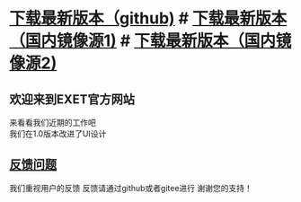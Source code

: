 # [下载最新版本（github)](https://github.com/XIAOYUANXIONG/EXET/releases/download/1.0/EXET.exe) # [下载最新版本（国内镜像源1)](https://cdn.410wl.cn/api/1647825395-571.exe) # [下载最新版本（国内镜像源2)](https://pan.bilnn.cn/api/v3/file/sourcejump/XrkqeYTd/aZGtJBSUDYdXxN9TRVHANJhtjAuymbUSoYQyZo0Tnhk*)
## 欢迎来到EXET官方网站
   来看看我们近期的工作吧    
   我们在1.0版本改进了UI设计
## [反馈问题](https://github.com/XIAOYUANXIONG/EXET/issues)
   我们重视用户的反馈
   反馈请通过github或者gitee进行
   谢谢您的支持！
   
   
